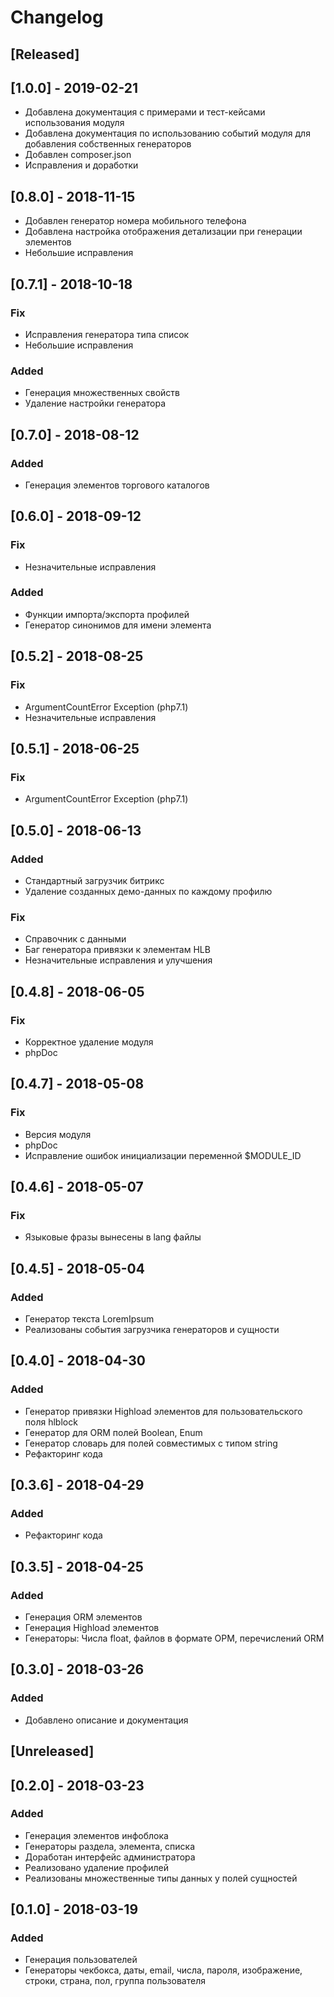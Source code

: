 # Changelog

## [Released]

## [1.0.0] - 2019-02-21
- Добавлена документация с примерами и тест-кейсами использования модуля
- Добавлена документация по использованию событий модуля для добавления собственных генераторов
- Добавлен composer.json
- Исправления и доработки

## [0.8.0] - 2018-11-15
- Добавлен генератор номера мобильного телефона
- Добавлена настройка отображения детализации при генерации элементов
- Небольшие исправления

## [0.7.1] - 2018-10-18
### Fix
- Исправления генератора типа список
- Небольшие исправления
### Added
- Генерация множественных свойств
- Удаление настройки генератора

## [0.7.0] - 2018-08-12
### Added
- Генерация элементов торгового каталогов

## [0.6.0] - 2018-09-12
### Fix
- Незначительные исправления
### Added
- Функции импорта/экспорта профилей
- Генератор синонимов для имени элемента

## [0.5.2] - 2018-08-25
### Fix
- ArgumentCountError Exception (php7.1)
- Незначительные исправления

## [0.5.1] - 2018-06-25
### Fix
- ArgumentCountError Exception (php7.1)

## [0.5.0] - 2018-06-13
### Added
- Стандартный загрузчик битрикс
- Удаление созданных демо-данных по каждому профилю
### Fix
- Справочник с данными
- Баг генератора привязки к элементам HLB
- Незначительные исправления и улучшения

## [0.4.8] - 2018-06-05
### Fix
- Корректное удаление модуля
- phpDoc

## [0.4.7] - 2018-05-08
### Fix
- Версия модуля
- phpDoc
- Исправление ошибок инициализации переменной $MODULE_ID


## [0.4.6] - 2018-05-07
### Fix
- Языковые фразы вынесены в lang файлы

## [0.4.5] - 2018-05-04
### Added
- Генератор текста LoremIpsum
- Реализованы события загрузчика генераторов и сущности

## [0.4.0] - 2018-04-30
### Added
- Генератор привязки Highload элементов для пользовательского поля hlblock
- Генератор для ORM полей Boolean, Enum
- Генератор словарь для полей совместимых с типом string
- Рефакторинг кода

## [0.3.6] - 2018-04-29
### Added
- Рефакторинг кода

## [0.3.5] - 2018-04-25
### Added
- Генерация ORM элементов
- Генерация Highload элементов
- Генераторы: Числа float, файлов в формате ОРМ, перечислений ORM

## [0.3.0] - 2018-03-26
### Added
- Добавлено описание и документация

## [Unreleased]

## [0.2.0] - 2018-03-23
### Added
- Генерация элементов инфоблока
- Генераторы раздела, элемента, списка
- Доработан интерфейс администратора
- Реализовано удаление профилей
- Реализованы множественные типы данных у полей сущностей

## [0.1.0] - 2018-03-19

### Added
- Генерация пользователей
- Генераторы чекбокса, даты, email, числа, пароля, изображение, строки, страна, пол, группа пользователя
